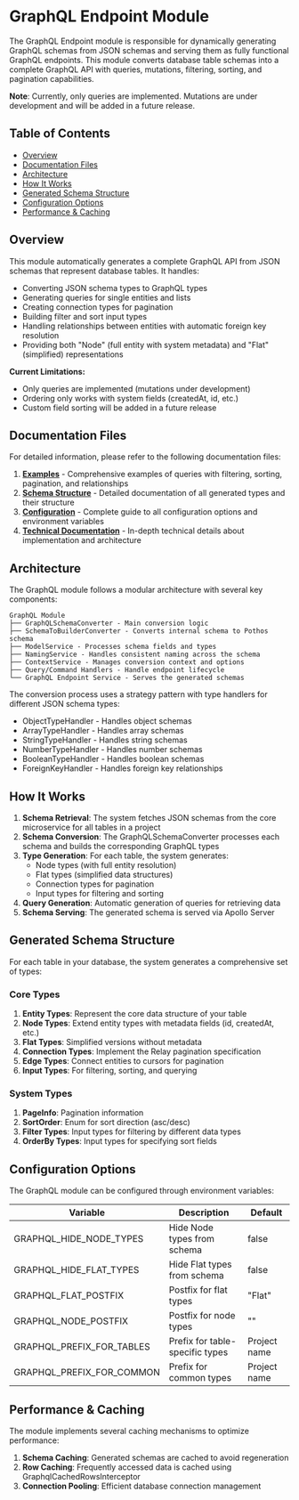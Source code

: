 # GraphQL Endpoint Module

The GraphQL Endpoint module is responsible for dynamically generating GraphQL schemas from JSON schemas and serving them as fully functional GraphQL endpoints. This module converts database table schemas into a complete GraphQL API with queries, mutations, filtering, sorting, and pagination capabilities.

**Note**: Currently, only queries are implemented. Mutations are under development and will be added in a future release.

## Table of Contents

- [Overview](#overview)
- [Documentation Files](#documentation-files)
- [Architecture](#architecture)
- [How It Works](#how-it-works)
- [Generated Schema Structure](#generated-schema-structure)
- [Configuration Options](#configuration-options)
- [Performance & Caching](#performance--caching)

## Overview

This module automatically generates a complete GraphQL API from JSON schemas that represent database tables. It handles:

- Converting JSON schema types to GraphQL types
- Generating queries for single entities and lists
- Creating connection types for pagination
- Building filter and sort input types
- Handling relationships between entities with automatic foreign key resolution
- Providing both "Node" (full entity with system metadata) and "Flat" (simplified) representations

**Current Limitations:**
- Only queries are implemented (mutations under development)
- Ordering only works with system fields (createdAt, id, etc.)
- Custom field sorting will be added in a future release

## Documentation Files

For detailed information, please refer to the following documentation files:

1. **[Examples](./docs/examples.md)** - Comprehensive examples of queries with filtering, sorting, pagination, and relationships
2. **[Schema Structure](./docs/schema-structure.md)** - Detailed documentation of all generated types and their structure
3. **[Configuration](./docs/configuration.md)** - Complete guide to all configuration options and environment variables
4. **[Technical Documentation](./docs/technical.md)** - In-depth technical details about implementation and architecture

## Architecture

The GraphQL module follows a modular architecture with several key components:

```text
GraphQL Module
├── GraphQLSchemaConverter - Main conversion logic
├── SchemaToBuilderConverter - Converts internal schema to Pothos schema
├── ModelService - Processes schema fields and types
├── NamingService - Handles consistent naming across the schema
├── ContextService - Manages conversion context and options
├── Query/Command Handlers - Handle endpoint lifecycle
└── GraphQL Endpoint Service - Serves the generated schemas
```

The conversion process uses a strategy pattern with type handlers for different JSON schema types:
- ObjectTypeHandler - Handles object schemas
- ArrayTypeHandler - Handles array schemas
- StringTypeHandler - Handles string schemas
- NumberTypeHandler - Handles number schemas
- BooleanTypeHandler - Handles boolean schemas
- ForeignKeyHandler - Handles foreign key relationships

## How It Works

1. **Schema Retrieval**: The system fetches JSON schemas from the core microservice for all tables in a project
2. **Schema Conversion**: The GraphQLSchemaConverter processes each schema and builds the corresponding GraphQL types
3. **Type Generation**: For each table, the system generates:
   - Node types (with full entity resolution)
   - Flat types (simplified data structures)
   - Connection types for pagination
   - Input types for filtering and sorting
4. **Query Generation**: Automatic generation of queries for retrieving data
5. **Schema Serving**: The generated schema is served via Apollo Server

## Generated Schema Structure

For each table in your database, the system generates a comprehensive set of types:

### Core Types

1. **Entity Types**: Represent the core data structure of your table
2. **Node Types**: Extend entity types with metadata fields (id, createdAt, etc.)
3. **Flat Types**: Simplified versions without metadata
4. **Connection Types**: Implement the Relay pagination specification
5. **Edge Types**: Connect entities to cursors for pagination
6. **Input Types**: For filtering, sorting, and querying

### System Types

1. **PageInfo**: Pagination information
2. **SortOrder**: Enum for sort direction (asc/desc)
3. **Filter Types**: Input types for filtering by different data types
4. **OrderBy Types**: Input types for specifying sort fields

## Configuration Options

The GraphQL module can be configured through environment variables:

| Variable | Description | Default |
|----------|-------------|---------|
| GRAPHQL_HIDE_NODE_TYPES | Hide Node types from schema | false |
| GRAPHQL_HIDE_FLAT_TYPES | Hide Flat types from schema | false |
| GRAPHQL_FLAT_POSTFIX | Postfix for flat types | "Flat" |
| GRAPHQL_NODE_POSTFIX | Postfix for node types | "" |
| GRAPHQL_PREFIX_FOR_TABLES | Prefix for table-specific types | Project name |
| GRAPHQL_PREFIX_FOR_COMMON | Prefix for common types | Project name |

## Performance & Caching

The module implements several caching mechanisms to optimize performance:

1. **Schema Caching**: Generated schemas are cached to avoid regeneration
2. **Row Caching**: Frequently accessed data is cached using GraphqlCachedRowsInterceptor
3. **Connection Pooling**: Efficient database connection management